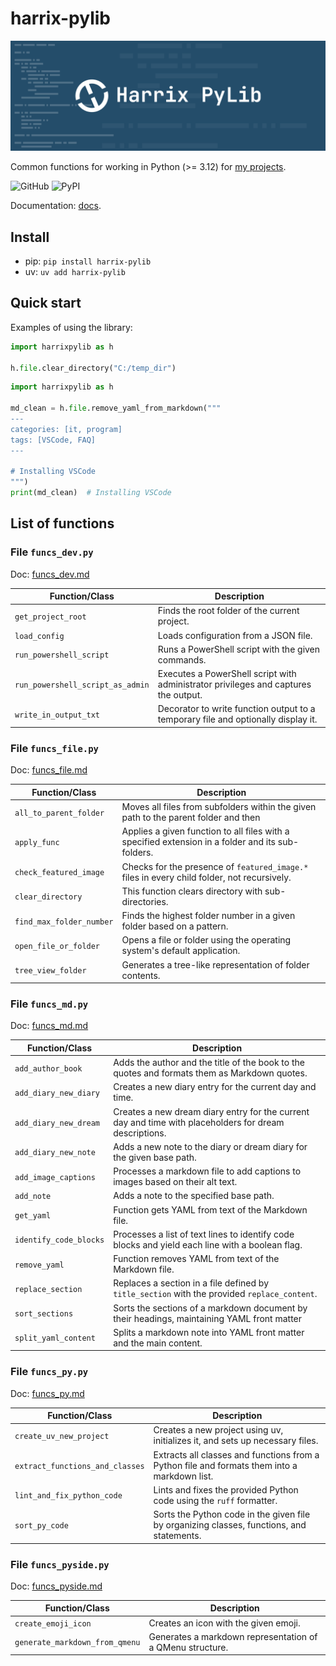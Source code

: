 # harrix-pylib

![harrix-pylib](https://raw.githubusercontent.com/Harrix/harrix-pylib/refs/heads/main/img/featured-image.svg)

Common functions for working in Python (>= 3.12) for [my projects](https://github.com/Harrix?tab=repositories).

![GitHub](https://img.shields.io/github/license/Harrix/harrix-pylib) ![PyPI](https://img.shields.io/pypi/v/harrix-pylib)

Documentation: [docs](https://github.com/Harrix/harrix-pylib/blob/main/docs/index.md).

## Install

- pip: `pip install harrix-pylib`
- uv: `uv add harrix-pylib`

## Quick start

Examples of using the library:

```py
import harrixpylib as h

h.file.clear_directory("C:/temp_dir")
```

```py
import harrixpylib as h

md_clean = h.file.remove_yaml_from_markdown("""
---
categories: [it, program]
tags: [VSCode, FAQ]
---

# Installing VSCode
""")
print(md_clean)  # Installing VSCode
```

## List of functions

### File `funcs_dev.py`

Doc: [funcs_dev.md](https://github.com/Harrix/harrix-pylib/tree/main/docs/funcs_dev.md)

| Function/Class | Description |
|----------------|-------------|
| `get_project_root` | Finds the root folder of the current project. |
| `load_config` | Loads configuration from a JSON file. |
| `run_powershell_script` | Runs a PowerShell script with the given commands. |
| `run_powershell_script_as_admin` | Executes a PowerShell script with administrator privileges and captures the output. |
| `write_in_output_txt` | Decorator to write function output to a temporary file and optionally display it. |

### File `funcs_file.py`

Doc: [funcs_file.md](https://github.com/Harrix/harrix-pylib/tree/main/docs/funcs_file.md)

| Function/Class | Description |
|----------------|-------------|
| `all_to_parent_folder` | Moves all files from subfolders within the given path to the parent folder and then |
| `apply_func` | Applies a given function to all files with a specified extension in a folder and its sub-folders. |
| `check_featured_image` | Checks for the presence of `featured_image.*` files in every child folder, not recursively. |
| `clear_directory` | This function clears directory with sub-directories. |
| `find_max_folder_number` | Finds the highest folder number in a given folder based on a pattern. |
| `open_file_or_folder` | Opens a file or folder using the operating system's default application. |
| `tree_view_folder` | Generates a tree-like representation of folder contents. |

### File `funcs_md.py`

Doc: [funcs_md.md](https://github.com/Harrix/harrix-pylib/tree/main/docs/funcs_md.md)

| Function/Class | Description |
|----------------|-------------|
| `add_author_book` | Adds the author and the title of the book to the quotes and formats them as Markdown quotes. |
| `add_diary_new_diary` | Creates a new diary entry for the current day and time. |
| `add_diary_new_dream` | Creates a new dream diary entry for the current day and time with placeholders for dream descriptions. |
| `add_diary_new_note` | Adds a new note to the diary or dream diary for the given base path. |
| `add_image_captions` | Processes a markdown file to add captions to images based on their alt text. |
| `add_note` | Adds a note to the specified base path. |
| `get_yaml` | Function gets YAML from text of the Markdown file. |
| `identify_code_blocks` | Processes a list of text lines to identify code blocks and yield each line with a boolean flag. |
| `remove_yaml` |     Function removes YAML from text of the Markdown file. |
| `replace_section` | Replaces a section in a file defined by `title_section` with the provided `replace_content`. |
| `sort_sections` | Sorts the sections of a markdown document by their headings, maintaining YAML front matter |
| `split_yaml_content` | Splits a markdown note into YAML front matter and the main content. |

### File `funcs_py.py`

Doc: [funcs_py.md](https://github.com/Harrix/harrix-pylib/tree/main/docs/funcs_py.md)

| Function/Class | Description |
|----------------|-------------|
| `create_uv_new_project` | Creates a new project using uv, initializes it, and sets up necessary files. |
| `extract_functions_and_classes` | Extracts all classes and functions from a Python file and formats them into a markdown list. |
| `lint_and_fix_python_code` | Lints and fixes the provided Python code using the `ruff` formatter. |
| `sort_py_code` | Sorts the Python code in the given file by organizing classes, functions, and statements. |

### File `funcs_pyside.py`

Doc: [funcs_pyside.md](https://github.com/Harrix/harrix-pylib/tree/main/docs/funcs_pyside.md)

| Function/Class | Description |
|----------------|-------------|
| `create_emoji_icon` | Creates an icon with the given emoji. |
| `generate_markdown_from_qmenu` | Generates a markdown representation of a QMenu structure. |

